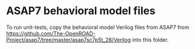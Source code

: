 ASAP7 behavioral model files
============================

To run unit-tests, copy the behavioral model Verilog files from ASAP7
from https://github.com/The-OpenROAD-Project/asap7/tree/master/asap7sc7p5t_28/Verilog
into this folder.
